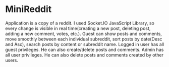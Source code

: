 # MiniReddit
Application is a copy of a reddit. I used Socket.IO JavaScript Library, so every change is visible in real time(creating a new post, deleting post, adding a new comment, votes, etc.). Guest can show posts and comments, move smoothly between each individual subreddit, sort posts by date(Desc and Asc), search posts by content or subreddit name. Logged in user has all guest privileges. He can also create/delete  posts and comments. Admin has all user privileges. He can also delete posts and comments created by other users.
